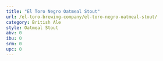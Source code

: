 ```yaml
---
title: "El Toro Negro Oatmeal Stout"
url: /el-toro-brewing-company/el-toro-negro-oatmeal-stout/
category: British Ale
style: Oatmeal Stout
abv: 0
ibu: 0
srm: 0
upc: 0
---
```


